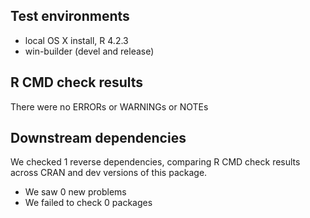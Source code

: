 ## Test environments
* local OS X install, R 4.2.3
* win-builder (devel and release)

## R CMD check results
There were no ERRORs or WARNINGs or NOTEs

## Downstream dependencies
We checked 1 reverse dependencies, comparing R CMD check results across CRAN and dev versions of this package.

 * We saw 0 new problems
 * We failed to check 0 packages
